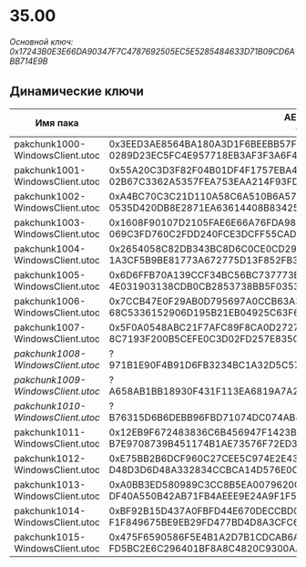 # 35.00

###### Основной ключ: 0x17243B0E3E66DA90347F7C4787692505EC5E5285484633D71B09CD6ABB714E9B

## Динамические ключи

| Имя пака                          | AES Ключ</br>GUID                                                                                       | HiRes Текстуры |
|-----------------------------------|---------------------------------------------------------------------------------------------------------|----------------|
| pakchunk1000-WindowsClient.utoc   | 0x3EED3AE8564BA180A3D1F6BEEBB57FB9890790982D3D2717F5C96194C0B90823</br>0289D23EC5FC4E957718EB3AF3F3A6F4 | ✔️             |
| pakchunk1001-WindowsClient.utoc   | 0x55A20C3D3F82F04B01DF4F1757EBA4E44B5F3879961B81B0D6059F48F7534EB3</br>02B67C3362A5357FEA753EAA214F93FD | ❌             |
| pakchunk1002-WindowsClient.utoc   | 0xA4BC70C3C21D110A58C6A510B6A57FAC404D7C3D33F5610E6D97A452FE12C94E</br>0535D420DB8E2871EA63614408B83425 | ✔️             |
| pakchunk1003-WindowsClient.utoc   | 0x1608F90107D2105FAE6E66A76FDA98190EB120793156151152CFDD8D175557B4</br>069C3FD760C2FDD240FCE3DCFF55CAD3 | ❌             |
| pakchunk1004-WindowsClient.utoc   | 0x2654058C82DB343BC8D6C0CE0CD29EE266AB8A2209BF38F7D599651B1DC1A4A5</br>1A3CF5B9BE81773A672775D13F852FB3 | ❌             |
| pakchunk1005-WindowsClient.utoc   | 0x6D6FFB70A139CCF34BC56BC737773B6316ECC90AB81A3F8916B7E7D4B4F84BC0</br>4E031903138CDB0CB2853738BB5F0353 | ✔️             |
| pakchunk1006-WindowsClient.utoc   | 0x7CCB47E0F29AB0D795697A0CCB63A36ADA90DE0C39E22955D588A31A006049B6</br>68C5336152906D195B21EB04925C63F6 | ✔️             |
| pakchunk1007-WindowsClient.utoc   | 0x5F0A0548ABC21F7AFC89F8CA0D27271F9F7FFAD1A0724C15E99E7D99CE64F607</br>8C7193F200B5CEFE0C3D02FD257E835C | ❌             |
| *pakchunk1008-WindowsClient.utoc* | ?</br>971B1E90F4B91D6FB3234BC1A32D5C57 																  | ❌             |
| *pakchunk1009-WindowsClient.utoc* | ?</br>A658AB1BB18930F431F113EA6819A7A2 																  | ❌             |
| *pakchunk1010-WindowsClient.utoc* | ?</br>B76315D6B6DEBB96FBD71074DC074AB8 																  | ❌             |
| pakchunk1011-WindowsClient.utoc   | 0x12EB9F672483836C6B456947F1423BA73740E4E733F362655A516B93A5CC3DC1</br>B7E9708739B451174B1AE73576F72ED3 | ✔️             |
| pakchunk1012-WindowsClient.utoc   | 0xE75BB2B6DCF960C27CEE5C974E2E4303F2AED9030B7DF7BD01D3F43475D65D11</br>D48D3D6D48A332834CCBCA14D576E0C5 | ❌             |
| pakchunk1013-WindowsClient.utoc   | 0xA0BB3ED580989C3CC8B5EA0079620CECE607054757F8644769C1C54E0140C60F</br>DF40A550B42AB71FB4AEEE9E24A9F1F5 | ✔️             |
| pakchunk1014-WindowsClient.utoc   | 0xBF92B15D437A0FBFD44E670DECCBD07900041F3314A5AE4D80347AD15063A11C</br>F1F849675BE9EB29FD477BD4D8A3CFC6 | ❌             |
| pakchunk1015-WindowsClient.utoc   | 0x475F6590586F5E4B1A2D7B1CDCAB6ABAF9EC7667474292A51B89EA3F5DEBDEF0</br>FD5BC2E6C296401BF8A8C4820C9300AA | ❌             |
